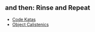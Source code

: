 ## and then: Rinse and Repeat

* [Code Katas](http://codingdojo.org/KataCatalogue/)
* [Object Calistenics](http://williamdurand.fr/2013/06/03/object-calisthenics/)
